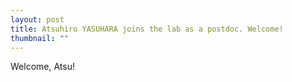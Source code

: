 ```yaml
---
layout: post
title: Atsuhiro YASUHARA joins the lab as a postdoc. Welcome!
thumbnail: ""
---
```


Welcome, Atsu!
